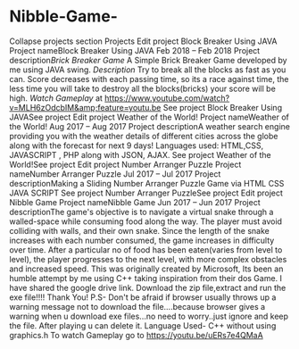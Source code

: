 # Nibble-Game-
 Collapse projects section Projects Edit project Block Breaker Using JAVA Project nameBlock Breaker Using JAVA Feb 2018 – Feb 2018  Project description*Brick Breaker Game*  A Simple Brick Breaker Game developed by me using JAVA swing. *Description* Try to break all the blocks as fast as you can. Score decreases with each passing time, so its a race against time, the less time you will take to destroy all the blocks(bricks) your score will be high. *Watch Gameplay* at https://www.youtube.com/watch?v=MLH6zOdcbIM&amp;feature=youtu.be  See project Block Breaker Using JAVASee project Edit project Weather of the World! Project nameWeather of the World! Aug 2017 – Aug 2017  Project descriptionA weather search engine providing you with the weather details of different cities across the globe along with the forecast for next 9 days!  Languages used: HTML,CSS, JAVASCRIPT , PHP along with JSON, AJAX.  See project Weather of the World!See project Edit project Number Arranger Puzzle Project nameNumber Arranger Puzzle Jul 2017 – Jul 2017  Project descriptionMaking a Sliding Number Arranger Puzzle Game via HTML CSS JAVA SCRIPT  See project Number Arranger PuzzleSee project Edit project Nibble Game Project nameNibble Game Jun 2017 – Jun 2017  Project descriptionThe game's objective is to navigate a virtual snake through a walled-space while consuming food along the way. The player must avoid colliding with walls, and their own snake. Since the length of the snake increases with each number consumed, the game increases in difficulty over time. After a particular no of food has been eaten(varies from level to level), the player progresses to the next level, with more complex obstacles and increased speed. This was originally created by Microsoft, Its been an humble attempt by me using C++ taking inspiration from their dos Game. I have shared the google drive link. Download the zip file,extract and run the exe file!!!! Thank You! P.S- Don't be afraid if browser usually throws up a warning message not to download the file....because browser gives a warning when u download exe files...no need to worry..just ignore and keep the file. After playing u can delete it.  Language Used- C++ without using graphics.h  To watch Gameplay go to https://youtu.be/uERs7e4QMaA
